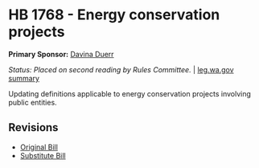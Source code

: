 # HB 1768 - Energy conservation projects
**Primary Sponsor:** [Davina Duerr](/person/leg/duerr_da.md)

*Status: Placed on second reading by Rules Committee.* | [leg.wa.gov summary](https://app.leg.wa.gov/billsummary?BillNumber=1768&Year=2021)

Updating definitions applicable to energy conservation projects involving public entities.

## Revisions
* [Original Bill](1/)
* [Substitute Bill](S/)